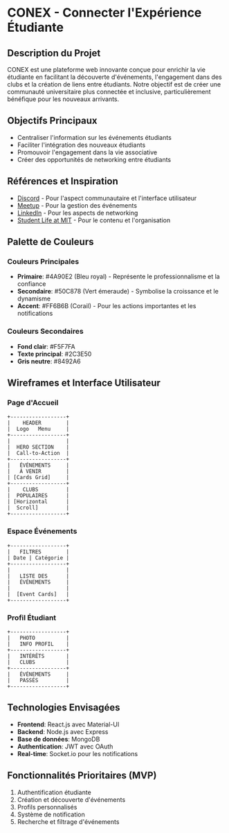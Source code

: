 # CONEX - Connecter l'Expérience Étudiante

## Description du Projet
CONEX est une plateforme web innovante conçue pour enrichir la vie étudiante en facilitant la découverte d'événements, l'engagement dans des clubs et la création de liens entre étudiants. Notre objectif est de créer une communauté universitaire plus connectée et inclusive, particulièrement bénéfique pour les nouveaux arrivants.

## Objectifs Principaux
- Centraliser l'information sur les événements étudiants
- Faciliter l'intégration des nouveaux étudiants
- Promouvoir l'engagement dans la vie associative
- Créer des opportunités de networking entre étudiants

## Références et Inspiration
- [Discord](https://discord.com) - Pour l'aspect communautaire et l'interface utilisateur
- [Meetup](https://www.meetup.com) - Pour la gestion des événements
- [LinkedIn](https://www.linkedin.com) - Pour les aspects de networking
- [Student Life at MIT](https://studentlife.mit.edu) - Pour le contenu et l'organisation

## Palette de Couleurs
### Couleurs Principales
- **Primaire**: #4A90E2 (Bleu royal) - Représente le professionnalisme et la confiance
- **Secondaire**: #50C878 (Vert émeraude) - Symbolise la croissance et le dynamisme
- **Accent**: #FF6B6B (Corail) - Pour les actions importantes et les notifications

### Couleurs Secondaires
- **Fond clair**: #F5F7FA
- **Texte principal**: #2C3E50
- **Gris neutre**: #8492A6

## Wireframes et Interface Utilisateur

### Page d'Accueil
```
+------------------+
|    HEADER        |
|  Logo   Menu     |
+------------------+
|                  |
|  HERO SECTION    |
|  Call-to-Action  |
+------------------+
|   ÉVÉNEMENTS     |
|   À VENIR        |
| [Cards Grid]     |
+------------------+
|    CLUBS         |
|  POPULAIRES      |
| [Horizontal      |
|  Scroll]         |
+------------------+
```

### Espace Événements
```
+------------------+
|   FILTRES        |
| Date | Catégorie |
+------------------+
|                  |
|   LISTE DES      |
|   ÉVÉNEMENTS     |
|                  |
|  [Event Cards]   |
+------------------+
```

### Profil Étudiant
```
+------------------+
|   PHOTO          |
|   INFO PROFIL    |
+------------------+
|   INTÉRÊTS       |
|   CLUBS          |
+------------------+
|   ÉVÉNEMENTS     |
|   PASSÉS         |
+------------------+
```

## Technologies Envisagées
- **Frontend**: React.js avec Material-UI
- **Backend**: Node.js avec Express
- **Base de données**: MongoDB
- **Authentication**: JWT avec OAuth
- **Real-time**: Socket.io pour les notifications

## Fonctionnalités Prioritaires (MVP)
1. Authentification étudiante
2. Création et découverte d'événements
3. Profils personnalisés
4. Système de notification
5. Recherche et filtrage d'événements